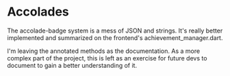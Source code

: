 # Accolades

The accolade-badge system is a mess of JSON and strings. It's really better implemented and summarized on the frontend's achievement_manager.dart.

I'm leaving the annotated methods as the documentation. As a more complex part of the project, this is left as an exercise for future devs to document to gain a better understanding of it.